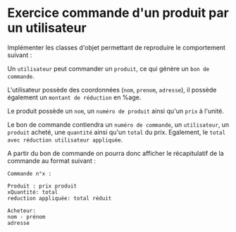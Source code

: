 # Exercice commande d'un produit par un utilisateur

Implémenter les classes d'objet permettant de reproduire le comportement suivant :

Un `utilisateur` peut commander un `produit`, ce qui génère un `bon de commande`.

L'utilisateur possède des coordonnées (`nom`, `prenom`, `adresse`), il possède également un `montant de réduction` en %age.

Le produit possède un `nom`, un `numéro de produit` ainsi qu'un `prix` à l'unité.

Le bon de commande contiendra un `numéro de commande`, un `utilisateur`, un `produit` acheté, une `quantité` ainsi qu'un `total` du prix. Egalement, le `total avec réduction utilisateur appliquée`.

A partir du bon de commande on pourra donc afficher le récapitulatif de la commande au format suivant :

```
Commande n°x :

Produit : prix produit
xQuantité: total
reduction appliquée: total réduit

Acheteur:
nom - prénom
adresse
```
